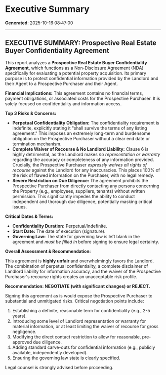 # Executive Summary

**Generated**: 2025-10-16 08:47:00

---

## EXECUTIVE SUMMARY: Prospective Real Estate Buyer Confidentiality Agreement

This report analyzes a **Prospective Real Estate Buyer Confidentiality Agreement**, which functions as a Non-Disclosure Agreement (NDA) specifically for evaluating a potential property acquisition. Its primary purpose is to protect confidential information provided by the Landlord and their Agent to a Prospective Purchaser and their Agent.

**Financial Implications:**
This agreement contains no financial terms, payment obligations, or associated costs for the Prospective Purchaser. It is solely focused on confidentiality and information access.

**Top 3 Risks & Concerns:**

*   **Perpetual Confidentiality Obligation:** The confidentiality requirement is indefinite, explicitly stating it "shall survive the terms of any listing agreement." This imposes an extremely long-term and burdensome obligation on the Prospective Purchaser without a clear end date or termination mechanism.
*   **Complete Waiver of Recourse & No Landlord Liability:** Clause 6 is highly detrimental, as the Landlord makes *no representation or warranty* regarding the accuracy or completeness of any information provided. Crucially, the Prospective Purchaser *expressly waives all rights of recourse* against the Landlord for any inaccuracies. This places 100% of the risk of flawed information on the Purchaser, with no legal remedy.
*   **Severe Restriction on Due Diligence:** The agreement prohibits the Prospective Purchaser from directly contacting any persons concerning the Property (e.g., employees, suppliers, tenants) without written permission. This significantly impedes the ability to conduct independent and thorough due diligence, potentially masking critical issues.

**Critical Dates & Terms:**

*   **Confidentiality Duration:** Perpetual/Indefinite.
*   **Start Date:** The date of execution (signature).
*   **Governing Law:** The state for governing law is left blank in the agreement and *must be filled in* before signing to ensure legal certainty.

**Overall Assessment & Recommendation:**

This agreement is **highly unfair** and overwhelmingly favors the Landlord. The combination of perpetual confidentiality, a complete disclaimer of Landlord liability for information accuracy, and the waiver of the Prospective Purchaser's recourse rights creates an unacceptable risk profile.

**Recommendation: NEGOTIATE (with significant changes) or REJECT.**

Signing this agreement as is would expose the Prospective Purchaser to substantial and unmitigated risks. Critical negotiation points include:
1.  Establishing a definite, reasonable term for confidentiality (e.g., 2-5 years).
2.  Introducing some level of Landlord representation or warranty for material information, or at least limiting the waiver of recourse for gross negligence.
3.  Modifying the direct contact restriction to allow for reasonable, pre-approved due diligence.
4.  Adding standard carve-outs for confidential information (e.g., publicly available, independently developed).
5.  Ensuring the governing law state is clearly specified.

Legal counsel is strongly advised before proceeding.